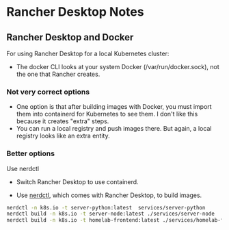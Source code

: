 # Rancher Desktop Notes

## Rancher Desktop and Docker

For using Rancher Desktop for a local Kubernetes cluster:

- The docker CLI looks at your system Docker (/var/run/docker.sock), not the one that Rancher creates.

### Not very correct options

- One option is that after building images with Docker, you must import them into containerd for Kubernetes to see them. I don't like this because it creates "extra" steps.
- You can run a local registry and push images there. But again, a local registry looks like an extra entity.

### Better options

Use nerdctl

- Switch Rancher Desktop to use containerd.

- Use [nerdctl](https://github.com/containerd/nerdctl), which comes with Rancher Desktop, to build images.

```bash
nerdctl -n k8s.io -t server-python:latest  services/server-python
nerdctl build -n k8s.io -t server-node:latest ./services/server-node
nerdctl build -n k8s.io -t homelab-frontend:latest ./services/homelab-frontend